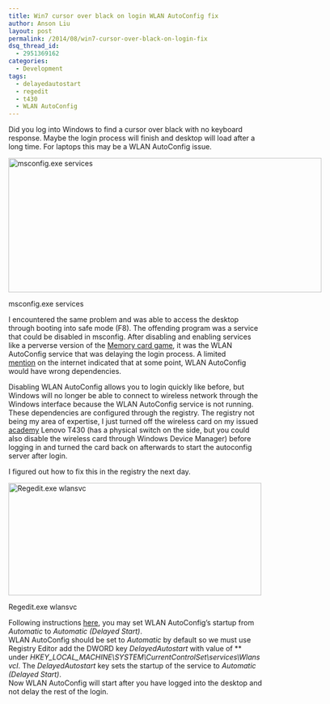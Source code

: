 ```yaml
---
title: Win7 cursor over black on login WLAN AutoConfig fix
author: Anson Liu
layout: post
permalink: /2014/08/win7-cursor-over-black-on-login-fix
dsq_thread_id:
  - 2951369162
categories:
  - Development
tags:
  - delayedautostart
  - regedit
  - t430
  - WLAN AutoConfig
---
```

Did you log into Windows to find a cursor over black with no keyboard response. Maybe the login process will finish and desktop will load after a long time. For laptops this may be a WLAN AutoConfig issue.

<div id="attachment_3106" style="width: 629px" class="wp-caption aligncenter">
  <a href="https://ansonliu.com/wp-content/uploads/2014/08/msconfig-services.png"><img class="size-full wp-image-3106" src="https://ansonliu.com/wp-content/uploads/2014/08/msconfig-services.png" alt="msconfig.exe services" width="619" height="265" /></a><p class="wp-caption-text">
    msconfig.exe services
  </p>
</div>

I encountered the same problem and was able to access the desktop through booting into safe mode (F8). The offending program was a service that could be disabled in msconfig. After disabling and enabling services like a perverse version of the [Memory card game][1], it was the WLAN AutoConfig service that was delaying the login process. A limited [mention][2] on the internet indicated that at some point, WLAN AutoConfig would have wrong dependencies.

Disabling WLAN AutoConfig allows you to login quickly like before, but Windows will no longer be able to connect to wireless network through the Windows interface because the WLAN AutoConfig service is not running. These dependencies are configured through the registry. The registry not being my area of expertise, I just turned off the wireless card on my issued [academy][3] Lenovo T430 (has a physical switch on the side, but you could also disable the wireless card through Windows Device Manager) before logging in and turned the card back on afterwards to start the autoconfig server after login.

I figured out how to fix this in the registry the next day.

<div id="attachment_3112" style="width: 510px" class="wp-caption aligncenter">
  <a href="https://ansonliu.com/wp-content/uploads/2014/08/wlansvc.png"><img class="wp-image-3112" src="https://ansonliu.com/wp-content/uploads/2014/08/wlansvc.png" alt="Regedit.exe wlansvc" width="500" height="222" /></a><p class="wp-caption-text">
    Regedit.exe wlansvc
  </p>
</div>

Following instructions [here][4], you may set WLAN AutoConfig&#8217;s startup from *Automatic* to *Automatic (Delayed Start)*.  
WLAN AutoConfig should be set to *Automatic* by default so we must use Registry Editor add the DWORD key *DelayedAutostart* with value of ** under *HKEY\_LOCAL\_MACHINE\SYSTEM\CurrentControlSet\services\WlansvcI*. The *DelayedAutostart* key sets the startup of the service to *Automatic (Delayed Start)*.  
Now WLAN AutoConfig will start after you have logged into the desktop and not delay the rest of the login.

 [1]: http://en.wikipedia.org/wiki/Concentration_(game)
 [2]: http://www.techsupportforum.com/forums/f135/solved-wlan-autoconfig-wlansvc-not-working-580466.html
 [3]: https://ansonliu.com/2012/06/the-end-maybe "The End? (maybe)"
 [4]: http://computerstepbystep.com/wlan_autoconfig_service.html#Regedit